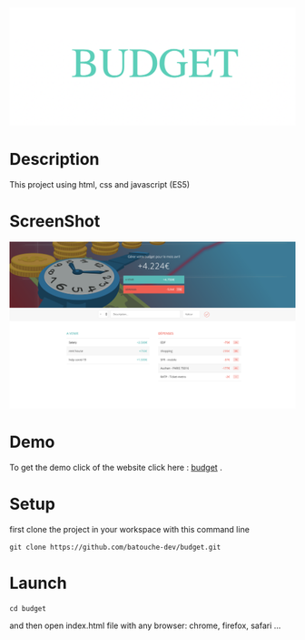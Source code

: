 ![Budget](./img/title.png)

# Description

This project using html, css and javascript (ES5)

# ScreenShot

![Budget](./img/screen-shot.png)

# Demo

To get the demo click of the website click here : [budget](https://azedine-batouche.github.io/budget/) .

# Setup

first clone the project in your workspace with this command line

```
git clone https://github.com/batouche-dev/budget.git
```

# Launch

```
cd budget
```

and then open index.html file with any browser: chrome, firefox, safari ...

